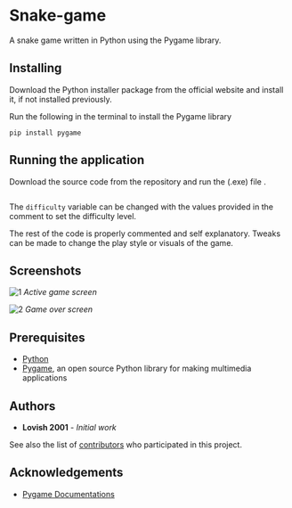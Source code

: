 # Snake-game
A snake game written in Python using the Pygame library.


## Installing
Download the Python  installer package from the official website and install it, if not installed previously.

Run the following in the terminal to install the Pygame library
```
pip install pygame
```


## Running the application
Download the source code from the repository and run the (.exe) file .
```

```
The `difficulty` variable can be changed with the values provided in the comment to set the difficulty level.

The rest of the code is properly commented and self explanatory. Tweaks can be made to change the play style or visuals of the game.


## Screenshots



![1](https://i.ibb.co/nzRHPD2/Screenshot-20230217-111440.png)
*Active game screen*

![2](https://i.ibb.co/31wSMMS/Screenshot-2023-02-17-231555.png)
*Game over screen*


## Prerequisites
* [Python](https://www.python.org)
* [Pygame](https://www.pygame.org/wiki/GettingStarted), an open source Python library for making multimedia applications


## Authors

* **Lovish 2001** - *Initial work*

See also the list of [contributors](https://github.com/atanu16) who participated in this project.

## Acknowledgements
* [Pygame Documentations](https://www.pygame.org/docs/)


